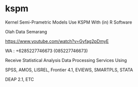 # kspm
Kernel Semi-Prametric Models Use KSPM With (in) R Software

Olah Data Semarang

https://www.youtube.com/watch?v=Gyfag2pDmyE

WA : +6285227746673 (085227746673)

Receive Statistical Analysis Data Processing Services Using

SPSS, AMOS, LISREL, Frontier 4.1, EVIEWS, SMARTPLS, STATA

DEAP 2.1, ETC
